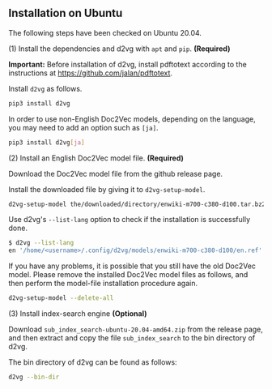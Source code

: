 ## Installation on Ubuntu

The following steps have been checked on Ubuntu 20.04.

(1) Install the dependencies and d2vg with `apt` and `pip`. **(Required)**

**Important:** Before installation of d2vg, install pdftotext according to the instructions at https://github.com/jalan/pdftotext.

Install `d2vg` as follows.

```sh
pip3 install d2vg
```

In order to use non-English Doc2Vec models, depending on the language, you may need to add an option such as `[ja]`.

```sh
pip3 install d2vg[ja]
```

(2) Install an English Doc2Vec model file. **(Required)**

Download the Doc2Vec model file from the github release page.

Install the downloaded file by giving it to `d2vg-setup-model`.

```sh
d2vg-setup-model the/downloaded/directory/enwiki-m700-c380-d100.tar.bz2
```

Use d2vg's `--list-lang` option to check if the installation is successfully done.

```sh
$ d2vg --list-lang
en '/home/<username>/.config/d2vg/models/enwiki-m700-c380-d100/en.ref'
```

If you have any problems, it is possible that you still have the old Doc2Vec model.
Please remove the installed Doc2Vec model files as follows, and then perform the model-file installation procedure again.

```sh
d2vg-setup-model --delete-all
```

(3) Install index-search engine **(Optional)**

Download `sub_index_search-ubuntu-20.04-amd64.zip` from the release page, and then extract and copy the file `sub_index_search` to the bin directory of d2vg.

The bin directory of d2vg can be found as follows:

```sh
d2vg --bin-dir
```
